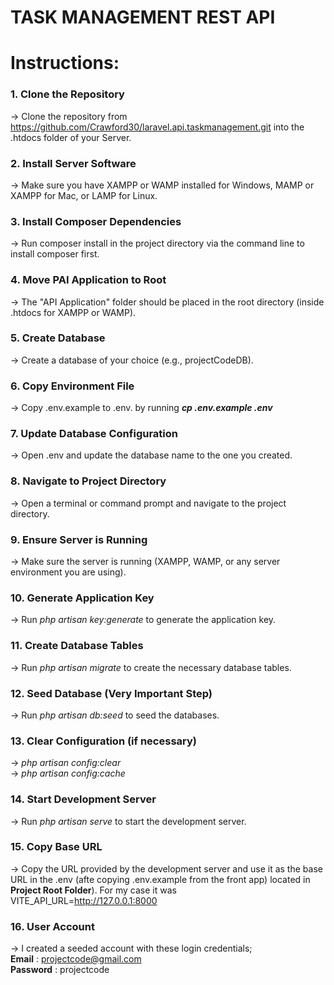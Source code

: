 
# TASK MANAGEMENT REST API


# Instructions:

### 1. Clone the Repository
-> Clone the repository from https://github.com/Crawford30/laravel.api.taskmanagement.git into the .htdocs folder of your Server.

### 2. Install Server Software
-> Make sure you have XAMPP or WAMP installed for Windows, MAMP or XAMPP for Mac, or LAMP for Linux.

### 3. Install Composer Dependencies
-> Run composer install in the project directory via the command line to install composer first.

### 4. Move PAI Application to Root
-> The "API Application" folder should be placed in the root directory (inside .htdocs for XAMPP or WAMP).

### 5. Create Database
-> Create a database of your choice (e.g., projectCodeDB).

### 6. Copy Environment File
-> Copy .env.example to .env. by running **_cp .env.example .env_**

### 7. Update Database Configuration
-> Open .env and update the database name to the one you created.

### 8. Navigate to Project Directory
-> Open a terminal or command prompt and navigate to the project directory.

### 9. Ensure Server is Running
-> Make sure the server is running (XAMPP, WAMP, or any server environment you are using).

### 10. Generate Application Key
-> Run _php artisan key:generate_ to generate the application key.

### 11. Create Database Tables
-> Run _php artisan migrate_ to create the necessary database tables.

### 12. Seed Database (Very Important Step)
-> Run _php artisan db:seed_ to seed the databases.

### 13. Clear Configuration (if necessary)
-> _php artisan config:clear_ <br>
-> _php artisan config:cache_

### 14. Start Development Server
-> Run _php artisan serve_ to start the development server.

### 15. Copy Base URL
-> Copy the URL provided by the development server and use it as the base URL in the .env (afte copying .env.example from the front app) located in **Project Root Folder**). For my case it was VITE_API_URL=http://127.0.0.1:8000

### 16. User Account

-> I created a seeded account with these login credentials;<br>
**Email** : projectcode@gmail.com <br>
**Password** : projectcode <br>






